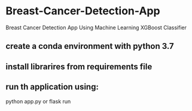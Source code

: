 # Breast-Cancer-Detection-App
 Breast Cancer Detection App Using Machine Learning XGBoost Classifier

## create a conda environment with python 3.7
## install librarires from requirements file
## run th application using: 
python app.py or flask run  
